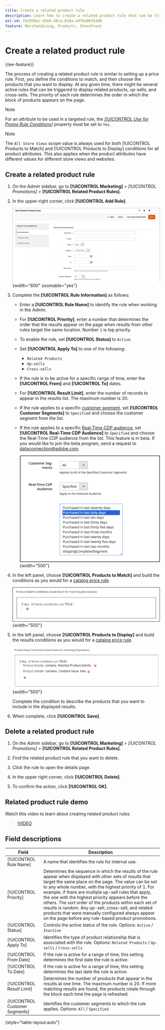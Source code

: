 ```yaml
---
title: Create a related product rule
description: Learn how to create a related product rule that can be triggered to display related products, up-sells, and cross-sells.
exl-id: fbc059ec-d3e6-46ca-810a-a979a0631dd8
feature: Merchandising, Products, Storefront
---
```

# Create a related product rule

{{ee-feature}}

The process of creating a related product rule is similar to setting up a price rule. First, you define the conditions to match, and then choose the products that you want to display. At any given time, there might be several active rules that can be triggered to display related products, up-sells, and cross-sells. The priority of each rule determines the order in which the block of products appears on the page.

>[!NOTE]
>
>For an attribute to be used in a targeted rule, the [_[!UICONTROL Use for Promo Rule Conditions]_](../catalog/product-attributes.md) property must be set to `Yes`.

>[!NOTE]
>
>The `All Store Views` scope value is always used for both [!UICONTROL Products to Match] and [!UICONTROL Products to Display] conditions for all product attributes. This also applies when the product attributes have different values for different store views and websites.

## Create a related product rule

1. On the _Admin_ sidebar, go to **[!UICONTROL Marketing]** > _[!UICONTROL Promotions]_ > **[!UICONTROL Related Product Rules]**.

1. In the upper-right corner, click **[!UICONTROL Add Rule]**.

   ![Related products rule - information](./assets/catalog-related-products-rule-information.png){width="600" zoomable="yes"}

1. Complete the **[!UICONTROL Rule Information]** as follows:

   - Enter a **[!UICONTROL Rule Name]** to identify the rule when working in the Admin.

   - For **[!UICONTROL Priority]**, enter a number that determines the order that the results appear on the page when results from other rules target the same location. Number `1` is top priority.

   - To enable the rule, set **[!UICONTROL Status]** to `Active`.

   - Set **[!UICONTROL Apply To]** to one of the following:

      - `Related Products`
      - `Up-sells`
      - `Cross-sells`

   - If the rule is to be active for a specific range of time, enter the **[!UICONTROL From]** and **[!UICONTROL To]** dates.

   - For **[!UICONTROL Result Limit]**, enter the number of records to appear in the results list. The maximum number is 20.

   - If the rule applies to a specific [customer segment](../customers/customer-segments.md), set **[!UICONTROL Customer Segments]** to `Specified` and choose the customer segment from the list.

   - If the rule applies to a specific [Real-Time CDP audience](../customers/audience-activation.md), set **[!UICONTROL Real-Time CDP Audience]** to `Specified` and choose the Real-Time CDP audience from the list. This feature is in beta. If you would like to join the beta program, send a request to [dataconnection@adobe.com](mailto:dataconnection@adobe.com). 

      ![Related products rule - Real-Time CDP audience](./assets/rtcdp-related-products.png){width="500"}

1. In the left panel, choose **[!UICONTROL Products to Match]** and build the conditions as you would for a [catalog price rule](price-rules-catalog.md).

   ![Related products rule - products to match](./assets/catalog-related-products-match.png){width="500"}

1. In the left panel, choose **[!UICONTROL Products to Display]** and build the results conditions as you would for a [catalog price rule](price-rules-catalog.md).

   ![Related products rule - products to display](./assets/catalog-related-products-to-display.png){width="500"}

   Complete the condition to describe the products that you want to include in the displayed results.

1. When complete, click **[!UICONTROL Save]**.

## Delete a related product rule

1. On the _Admin_ sidebar, go to **[!UICONTROL Marketing]** > _[!UICONTROL Promotions]_ > **[!UICONTROL Related Product Rules]**.

1. Find the related product rule that you want to delete.

1. Click the rule to open the details page.

1. In the upper right corner, click **[!UICONTROL Delete]**.

1. To confirm the action, click **[!UICONTROL OK]**.

## Related product rule demo

Watch this video to learn about creating related product rules:

>[!VIDEO](https://video.tv.adobe.com/v/343837?quality=12&learn=on)

## Field descriptions

|Field|Description|
|--- |--- |
|[!UICONTROL Rule Name]|A name that identifies the rule for internal use.|
|[!UICONTROL Priority]|Determines the sequence in which the results of the rule appear when displayed with other sets of results that target the same place on the page. The value can be set to any whole number, with the highest priority of 1. For example, if there are multiple up-sell rules that apply, the one with the highest priority appears before the others. The sort order of the products within each set of results is random. Any up-sell, cross-sell, and related products that were manually configured always appear on the page before any rule-based product promotions.|
|[!UICONTROL Status]|Controls the active status of the rule. Options: `Active` / `Inactive`|
|[!UICONTROL Apply To]|Identifies the type of product relationship that is associated with the rule. Options: `Related Products` / `Up-sells` / `Cross-sells`|
|[!UICONTROL From Date]|If the rule is active for a range of time, this setting determines the first date the rule is active.|
|[!UICONTROL To Date]|If the rule is active for a range of time, this setting determines the last date the rule is active.|
|[!UICONTROL Result Limit]|Determines the number of products that appear in the results at one time. The maximum number is 20. If more matching results are found, the products rotate through the block each time the page is refreshed.|
|[!UICONTROL Customer Segments]|Identifies the customer segments to which the rule applies. Options: `All` / `Specified`|

{style="table-layout:auto"}
